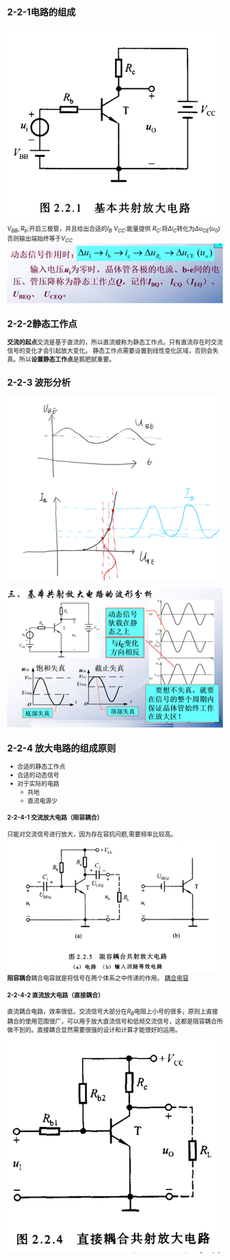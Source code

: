 ## 2-2-1电路的组成

![Alt text](image-6.png)
$V_{BB},R_b$:开启三极管，并且给出合适的$I_B$
$V_{CC}$:能量提供
$R_C$:将$\Delta i_C$转化为$\Delta u_{CE}(u_0)$否则输出端始终等于$V_{CC}$
![Alt text](image-7.png)

## 2-2-2静态工作点

**交流的起点**交流是基于直流的，所以直流被称为静态工作点。只有直流存在时交流信号的变化才会引起放大变化。
静态工作点需要设置到线性变化区域，否则会失真。所以**设置静态工作点**是鹅肥腻重要。

## 2-2-3 波形分析

![Alt text](image-14.png)

![Alt text](image-8.png)

## 2-2-4 放大电路的组成原则

- 合适的静态工作点
- 合适的动态信号
- 对于实际的电路
  - 共地
  - 直流电源少


#### 2-2-4-1 交流放大电路（阻容耦合）

只能对交流信号进行放大，因为存在容抗问题,需要频率比较高。
![Alt text](image-11.png)
**阻容耦合**耦合电容就是将信号在两个体系之中传递的作用。
[耦合电容](https://blog.csdn.net/qq_38636482/article/details/125280489)

#### 2-2-4-2 直流放大电路（直接耦合）

直流耦合电路，效率很低，交流信号大部分在$R_B$电阻上小号的很多，原则上直接耦合的使用范围很广，可以用于放大直流信号和低频交流信号，这都是阻容耦合所做不到的。直接耦合显然需要很强的设计和计算才能很好的运用。

![Alt text](image-10.png)
